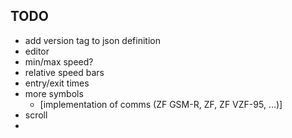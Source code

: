 ## TODO
- add version tag to json definition
- editor
- min/max speed?
- relative speed bars
- entry/exit times
- more symbols
  - [implementation of comms (ZF GSM-R, ZF, ZF VZF-95, ...)]
- scroll
- 